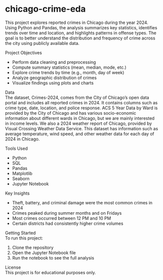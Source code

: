 # chicago-crime-eda
This project explores reported crimes in Chicago during the year 2024. Using Python and Pandas, the analysis summarizes key statistics, identifies trends over time and location, and highlights patterns in offense types. The goal is to better understand the distribution and frequency of crime across the city using publicly available data.

Project Objectives
* Perform data cleaning and preprocessing
* Compute summary statistics (mean, median, mode, etc.)
* Explore crime trends by time (e.g., month, day of week)
* Analyze geographic distribution of crimes
* Visualize findings using plots and charts

Data  
The dataset, Crimes-2024, comes from the City of Chicago’s open data portal and includes all reported crimes in 2024. It contains columns such as crime type, date, location, and police response. ACS 5 Year Data by Ward is provided by the City of Chicago and has various socio-economic information about different wards in Chicago, but we are mainly interested in income levels. We also a 2024 weather report of Chicago, provided by Visual Crossing Weather Data Service. This dataset has information such as average temperature, wind speed, and other weather data for each day of 2024 in Chicago.

Tools Used
* Python
* SQL
* Pandas
* Matplotlib
* Seaborn
* Jupyter Notebook

Key Insights
* Theft, battery, and criminal damage were the most common crimes in 2024
* Crimes peaked during summer months and on Fridays
* Most crimes occurred between 12 PM   and 10 PM
* Certain districts had consistently higher crime volumes

Getting Started  
To run this project:
1. Clone the repository
2. Open the Jupyter Notebook file
3. Run the notebook to see the full analysis

License  
This project is for educational purposes only.
